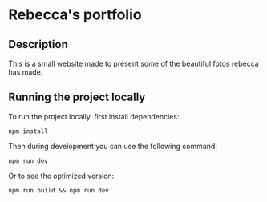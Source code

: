 # Rebecca's portfolio

## Description
This is a small website made to present some of the beautiful fotos rebecca has
made.

## Running the project locally

To run the project locally, first install dependencies:

```
npm install
```

Then during development you can use the following command:

```
npm run dev
```

Or to see the optimized version:

```
npm run build && npm run dev
```
